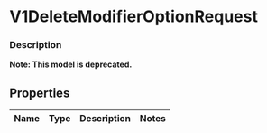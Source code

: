 
# V1DeleteModifierOptionRequest

### Description


**Note: This model is deprecated.**

## Properties
Name | Type | Description | Notes
------------ | ------------- | ------------- | -------------



